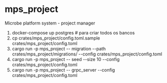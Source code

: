 # mps_project

Microbe platform system - project manager

1. docker-compose up postgres # para criar todos os bancos
2. cp crates/mps_project/config.toml.sample crates/mps_project/config.toml
3. cargo run -p mps_project -- migration --path crates/mps_project/migrations/ --config crates/mps_project/config.toml
4. cargo run -p mps_project -- seed --size 10 --config crates/mps_project/config.toml
5. cargo run -p mps_project -- grpc_server --config crates/mps_project/config.toml
